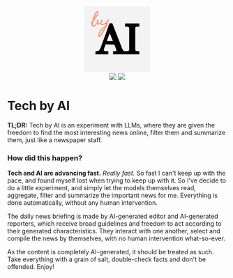 <div align="center">
    <img src="https://raw.githubusercontent.com/shakedzy/techbyai/main/images/byai_150.png"><br>
     <a href="https://shakedzy.xyz/techbyai"><img src="https://img.shields.io/badge/see%20it%20live-techbyai.news-F68315?style=for-the-badge&labelcolor=orange"></a>
     <a href="https://open.spotify.com/show/57LsLSXYUUPKv5Gk6y3L70"><img src="https://img.shields.io/badge/Listen%20on-Spotify-F68315?style=for-the-badge&logo=spotify&logoColor=white&color=1ed45f"></a>
</div>

# Tech by AI
**TL;DR:** Tech by AI is an experiment with LLMs, where they are given the freedom to find the most interesting news online, filter them and summarize them, just like a newspaper staff.


### How did this happen?
**Tech and AI are advancing fast.** _Really fast._ So fast I can't keep up with the pace,
and found myself lost when trying to keep up with it.
So I've decide to do a little experiment, and simply let the models themselves read, aggregate, filter
and summarize the important news for me. Everything is done automatically, without any human intervention.


The daily news briefing is made by AI-generated editor and AI-generated reporters, which receive broad guidelines
and freedom to act according to their generated characteristics. They interact with one another, select and compile the 
news by themselves, with no human intervention what-so-ever.


As the content is completely AI-generated, it should be treated as such. Take everything with a grain of salt, double-check 
facts and don't be offended. Enjoy!
